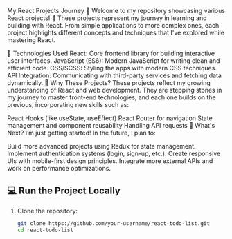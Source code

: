 My React Projects Journey 🚀
Welcome to my repository showcasing various React projects! 🌟 These projects represent my journey in learning and building with React. From simple applications to more complex ones, each project highlights different concepts and techniques that I've explored while mastering React.

🚀 Technologies Used
React: Core frontend library for building interactive user interfaces.
JavaScript (ES6): Modern JavaScript for writing clean and efficient code.
CSS/SCSS: Styling the apps with modern CSS techniques.
API Integration: Communicating with third-party services and fetching data dynamically.
🎯 Why These Projects?
These projects reflect my growing understanding of React and web development. They are stepping stones in my journey to master front-end technologies, and each one builds on the previous, incorporating new skills such as:

React Hooks (like useState, useEffect)
React Router for navigation
State management and component reusability
Handling API requests
🤔 What's Next?
I’m just getting started! In the future, I plan to:

Build more advanced projects using Redux for state management.
Implement authentication systems (login, sign-up, etc.).
Create responsive UIs with mobile-first design principles.
Integrate more external APIs and work on performance optimizations.
## 💻 Run the Project Locally

1. Clone the repository:
   ```bash
   git clone https://github.com/your-username/react-todo-list.git
   cd react-todo-list
